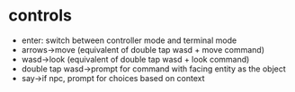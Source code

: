 # controls 

- enter: switch between controller mode and terminal mode
- arrows->move (equivalent of double tap wasd + move command)
- wasd->look (equivalent of double tap wasd + look command)
- double tap wasd->prompt for command with facing entity as the object
- say->if npc, prompt for choices based on context
